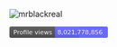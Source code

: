 <p align="left"> <img src="https://komarev.com/ghpvc/?username=mrblackreal&label=Profile%20views&color=6969ff&style=flat" alt="mrblackreal" /> </p>

<p align="left">
    <svg xmlns="http://www.w3.org/2000/svg" width="200" height="20">
        <linearGradient id="b" x2="0" y2="100%">
            <stop offset="0" stop-color="#bbb" stop-opacity=".1" />
            <stop offset="1" stop-opacity=".1" />
        </linearGradient>
        <mask id="a">
            <rect width="175" height="20" rx="3" fill="#fff" />
        </mask>
        <g mask="url(#a)">
            <rect width="81" height="20" fill="#555" />
            <rect x="81" width="175" height="20" fill="#6969FF" />
            <rect width="124" height="20" fill="url(#b)" />
        </g>
        <g fill="#fff" text-anchor="middle" font-family="DejaVu Sans,Verdana,Geneva,sans-serif" font-size="11">
            <text x="41.5" y="15" fill="#010101" fill-opacity=".3">Profile views</text>
            <text x="41.5" y="14">Profile views</text>
            <text x="125.5" y="15" fill="#010101" fill-opacity=".3">8,021,778,856</text>
            <text x="125.5" y="14">8,021,778,856</text>
        </g>
    </svg>
</p>
